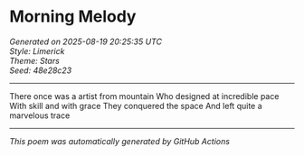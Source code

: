 # Morning Melody

*Generated on 2025-08-19 20:25:35 UTC*  
*Style: Limerick*  
*Theme: Stars*  
*Seed: 48e28c23*

---

There once was a artist from mountain
Who designed at incredible pace
With skill and with grace
They conquered the space
And left quite a marvelous trace

---

*This poem was automatically generated by GitHub Actions*
